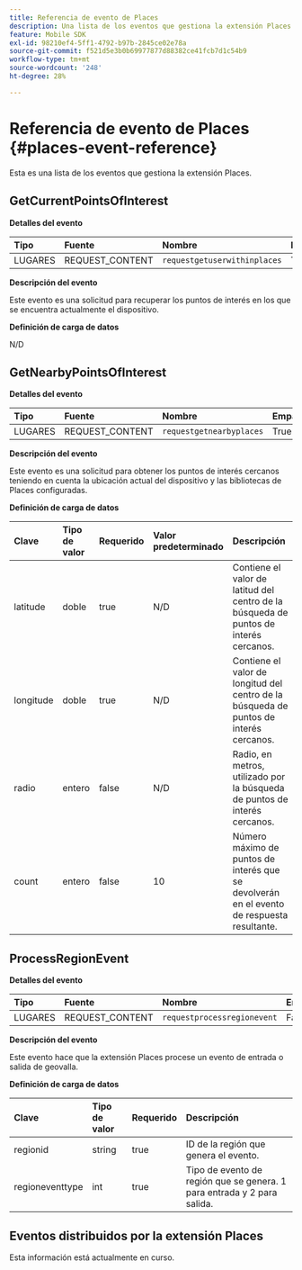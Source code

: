 ```yaml
---
title: Referencia de evento de Places
description: Una lista de los eventos que gestiona la extensión Places.
feature: Mobile SDK
exl-id: 98210ef4-5ff1-4792-b97b-2845ce02e78a
source-git-commit: f521d5e3b0b69977877d88382ce41fcb7d1c54b9
workflow-type: tm+mt
source-wordcount: '248'
ht-degree: 28%

---
```


# Referencia de evento de Places {#places-event-reference}

Esta es una lista de los eventos que gestiona la extensión Places.

## GetCurrentPointsOfInterest

**Detalles del evento**

| Tipo | Fuente | Nombre | Emparejados |
| :--- | :--- | :--- | :--- |
| LUGARES | REQUEST_CONTENT | `requestgetuserwithinplaces` | True |

**Descripción del evento**

Este evento es una solicitud para recuperar los puntos de interés en los que se encuentra actualmente el dispositivo.

**Definición de carga de datos**

N/D

## GetNearbyPointsOfInterest

**Detalles del evento**

| Tipo | Fuente | Nombre | Emparejados |
| :--- | :--- | :--- | :--- |
| LUGARES | REQUEST_CONTENT | `requestgetnearbyplaces` | True |

**Descripción del evento**

Este evento es una solicitud para obtener los puntos de interés cercanos teniendo en cuenta la ubicación actual del dispositivo y las bibliotecas de Places configuradas.

**Definición de carga de datos**

| Clave | Tipo de valor | Requerido | Valor predeterminado | Descripción |
| :--- | :--- | :--- | :--- | :--- |
| latitude | doble | true | N/D | Contiene el valor de latitud del centro de la búsqueda de puntos de interés cercanos. |
| longitude | doble | true | N/D | Contiene el valor de longitud del centro de la búsqueda de puntos de interés cercanos. |
| radio | entero | false | N/D | Radio, en metros, utilizado por la búsqueda de puntos de interés cercanos. |
| count | entero | false | 10 | Número máximo de puntos de interés que se devolverán en el evento de respuesta resultante. |

## ProcessRegionEvent

**Detalles del evento**

| Tipo | Fuente | Nombre | Emparejados |
| :--- | :--- | :--- | :--- |
| LUGARES | REQUEST_CONTENT | `requestprocessregionevent` | False |

**Descripción del evento**

Este evento hace que la extensión Places procese un evento de entrada o salida de geovalla.

**Definición de carga de datos**

| Clave | Tipo de valor | Requerido | Descripción |
| :--- | :--- | :--- | :--- |
| regionid | string | true | ID de la región que genera el evento. |
| regioneventtype | int | true | Tipo de evento de región que se genera. 1 para entrada y 2 para salida. |

## Eventos distribuidos por la extensión Places

Esta información está actualmente en curso.
